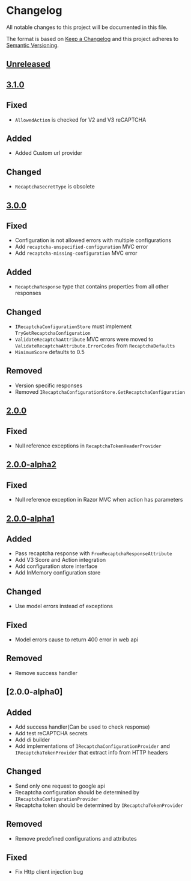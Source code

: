 # Changelog

All notable changes to this project will be documented in this file.

The format is based on [Keep a Changelog](https://keepachangelog.com/en/1.0.0/)
and this project adheres to [Semantic Versioning](https://semver.org/spec/v2.0.0.html).

## [Unreleased]

## [3.1.0]

## Fixed

- `AllowedAction` is checked for V2 and V3 reCAPTCHA

## Added

- Added Custom url provider

## Changed

- `RecaptchaSecretType` is obsolete

## [3.0.0]

## Fixed

- Configuration is not allowed errors with multiple configurations
- Add `recaptcha-unspecified-configuration` MVC error
- Add `recaptcha-missing-configuration` MVC error

## Added

- `RecaptchaResponse` type that contains properties from all other responses

## Changed

- `IRecaptchaConfigurationStore` must implement `TryGetRecaptchaConfiguration`
- `ValidateRecaptchaAttribute` MVC errors were moved to `ValidateRecaptchaAttribute.ErrorCodes` from `RecaptchaDefaults`
- `MinimumScore` defaults to 0.5

## Removed

- Version specific responses
- Removed `IRecaptchaConfigurationStore.GetRecaptchaConfiguration`

## [2.0.0]

## Fixed

- Null reference exceptions in `RecaptchaTokenHeaderProvider`

## [2.0.0-alpha2]

## Fixed

- Null reference exception in Razor MVC when action has parameters

## [2.0.0-alpha1]

## Added

- Pass recaptcha response with `FromRecaptchaResponseAttribute`
- Add V3 Score and Action integration
- Add configuration store interface
- Add InMemory configuration store

## Changed

- Use model errors instead of exceptions

## Fixed

- Model errors cause to return 400 error in web api

## Removed

- Remove success handler

## [2.0.0-alpha0]

## Added

- Add success handler(Can be used to check response)
- Add test reCAPTCHA secrets
- Add di builder
- Add implementations of `IRecaptchaConfigurationProvider` and `IRecaptchaTokenProvider` that extract info from HTTP headers

## Changed

- Send only one request to google api
- Recaptcha configuration should be determined by `IRecaptchaConfigurationProvider`
- Recaptcha token should be determined by `IRecaptchaTokenProvider`

## Removed

- Remove predefined configurations and attributes

## Fixed

- Fix Http client injection bug 

[Unreleased]: https://github.com/Spaier/Spaier.Recaptcha/compare/3.1.0...HEAD
[3.1.0]: https://github.com/Spaier/Spaier.Recaptcha/compare/3.0.0...3.1.0
[3.0.0]: https://github.com/Spaier/Spaier.Recaptcha/compare/2.0.0...3.0.0
[2.0.0]: https://github.com/Spaier/Spaier.Recaptcha/compare/2.0.0-alpha2...2.0.0
[2.0.0-alpha2]: https://github.com/Spaier/Spaier.Recaptcha/compare/2.0.0-alpha1...2.0.0-alpha2
[2.0.0-alpha1]: https://github.com/Spaier/Spaier.Recaptcha/compare/2.0.0-alpha0...2.0.0-alpha1